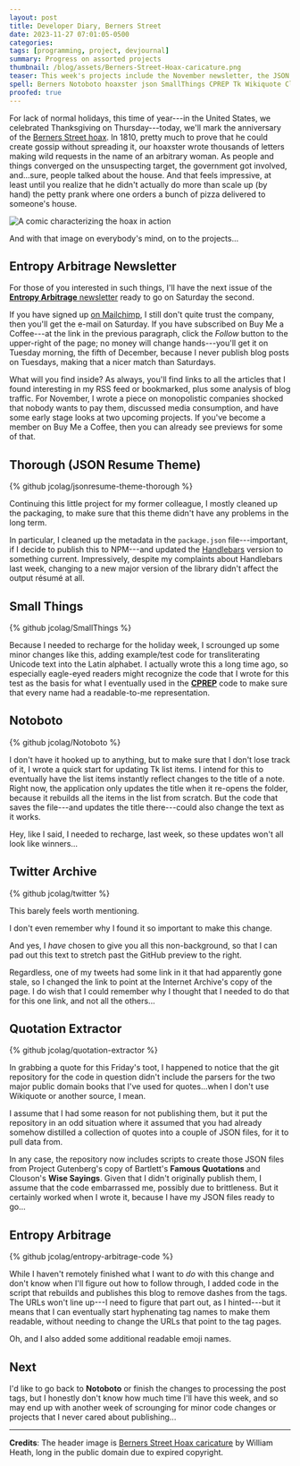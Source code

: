 ```yaml
---
layout: post
title: Developer Diary, Berners Street
date: 2023-11-27 07:01:05-0500
categories:
tags: [programming, project, devjournal]
summary: Progress on assorted projects
thumbnail: /blog/assets/Berners-Street-Hoax-caricature.png
teaser: This week's projects include the November newsletter, the JSON Resume theme, Small Things, Notoboto, my Twitter archive, my quotation extractor, and the blog's code.
spell: Berners Notoboto hoaxster json SmallThings CPREP Tk Wikiquote Clouson
proofed: true
---
```


For lack of normal holidays, this time of year---in the United States, we celebrated Thanksgiving on Thursday---today, we'll mark the anniversary of the [Berners Street hoax](https://en.wikipedia.org/wiki/Berners_Street_hoax).  In 1810, pretty much to prove that he could create gossip without spreading it, our hoaxster wrote thousands of letters making wild requests in the name of an arbitrary woman.  As people and things converged on the unsuspecting target, the government got involved, and...sure, people talked about the house.  And that feels impressive, at least until you realize that he didn't actually do more than scale up (by hand) the petty prank where one orders a bunch of pizza delivered to someone's house.

![A comic characterizing the hoax in action](/blog/assets/Berners-Street-Hoax-caricature.png "That seems like the wrong way to carry a coffin, honestly")

And with that image on everybody's mind, on to the projects...

## Entropy Arbitrage Newsletter

For those of you interested in such things, I'll have the next issue of the [**Entropy Arbitrage** newsletter](https://www.buymeacoffee.com/jcolag) ready to go on Saturday the second.

If you have signed up [on Mailchimp](https://entropy-arbitrage.mailchimpsites.com/), I still don't quite trust the company, then you'll get the e-mail on Saturday.  If you have subscribed on Buy Me a Coffee---at the link in the previous paragraph, click the *Follow* button to the upper-right of the page; no money will change hands---you'll get it on Tuesday morning, the fifth of December, because I never publish blog posts on Tuesdays, making that a nicer match than Saturdays.

What will you find inside?  As always, you'll find links to all the articles that I found interesting in my RSS feed or bookmarked, plus some analysis of blog traffic.  For November, I wrote a piece on monopolistic companies shocked that nobody wants to pay them, discussed media consumption, and have some early stage looks at two upcoming projects.  If you've become a member on Buy Me a Coffee, then you can already see previews for some of that.

## Thorough (JSON Resume Theme)

{% github jcolag/jsonresume-theme-thorough %}

Continuing this little project for my former colleague, I mostly cleaned up the packaging, to make sure that this theme didn't have any problems in the long term.

In particular, I cleaned up the metadata in the `package.json` file---important, if I decide to publish this to NPM---and updated the [Handlebars](https://handlebarsjs.com/) version to something current.  Impressively, despite my complaints about Handlebars last week, changing to a new major version of the library didn't affect the output résumé at all.

## Small Things

{% github jcolag/SmallThings %}

Because I needed to recharge for the holiday week, I scrounged up some minor changes like this, adding example/test code for transliterating Unicode text into the Latin alphabet.  I actually wrote this a long time ago, so especially eagle-eyed readers might recognize the code that I wrote for this test as the basis for what I eventually used in the [**CPREP**](https://github.com/jcolag/background-generator) code to make sure that every name had a readable-to-me representation.

## Notoboto

{% github jcolag/Notoboto %}

I don't have it hooked up to anything, but to make sure that I don't lose track of it, I wrote a quick start for updating Tk list items.  I intend for this to eventually have the list items instantly reflect changes to the title of a note.  Right now, the application only updates the title when it re-opens the folder, because it rebuilds all the items in the list from scratch.  But the code that saves the file---and updates the title there---could also change the text as it works.

Hey, like I said, I needed to recharge, last week, so these updates won't all look like winners...

## Twitter Archive

{% github jcolag/twitter %}

This barely feels worth mentioning.

I don't even remember why I found it so important to make this change.

And yes, I *have* chosen to give you all this non-background, so that I can pad out this text to stretch past the GitHub preview to the right.

Regardless, one of my tweets had some link in it that had apparently gone stale, so I changed the link to point at the Internet Archive's copy of the page.  I do wish that I could remember why I thought that I needed to do that for this one link, and not all the others...

## Quotation Extractor

{% github jcolag/quotation-extractor %}

In grabbing a quote for this Friday's toot, I happened to notice that the git repository for the code in question didn't include the parsers for the two major public domain books that I've used for quotes...when I don't use Wikiquote or another source, I mean.

I assume that I had some reason for not publishing them, but it put the repository in an odd situation where it assumed that you had already somehow distilled a collection of quotes into a couple of JSON files, for it to pull data from.

In any case, the repository now includes scripts to create those JSON files from Project Gutenberg's copy of Bartlett's **Famous Quotations** and Clouson's **Wise Sayings**.  Given that I didn't originally publish them, I assume that the code embarrassed me, possibly due to brittleness.  But it certainly worked when I wrote it, because I have my JSON files ready to go...

## Entropy Arbitrage

{% github jcolag/entropy-arbitrage-code %}

While I haven't remotely finished what I want to *do* with this change and don't know when I'll figure out how to follow through, I added code in the script that rebuilds and publishes this blog to remove dashes from the tags.  The URLs won't line up---I need to figure that part out, as I hinted---but it means that I can eventually start hyphenating tag names to make them readable, without needing to change the URLs that point to the tag pages.

Oh, and I also added some additional readable emoji names.

## Next

I'd like to go back to **Notoboto** or finish the changes to processing the post tags, but I honestly don't know how much time I'll have this week, and so may end up with another week of scrounging for minor code changes or projects that I never cared about publishing...

* * *

**Credits**:  The header image is [Berners Street Hoax caricature](https://commons.wikimedia.org/wiki/File:Berners_Street_Hoax_caricature.jpg) by William Heath, long in the public domain due to expired copyright.
